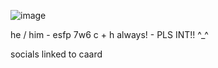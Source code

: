 ![image](https://github.com/user-attachments/assets/67f4a4ea-be2a-4b53-964e-15677ca27a9f)

he / him - esfp 7w6
c + h always! - PLS INT!! ^_^

socials linked to caard
